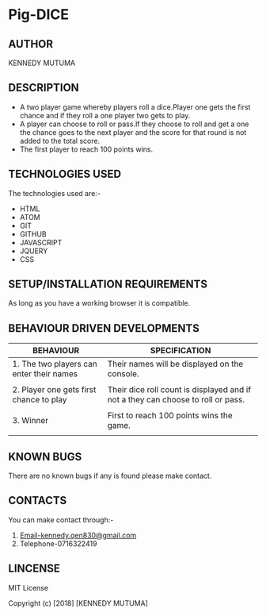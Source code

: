 # Pig-DICE
## AUTHOR
KENNEDY MUTUMA
## DESCRIPTION
* A two player game whereby players roll a dice.Player one gets the first chance and if they roll a one player two gets to play.
* A player can choose to roll or pass.If they choose to roll and get a one the chance goes to the next player and the score for that round is not added to the total score.
* The first player to reach 100 points wins.
## TECHNOLOGIES USED
The technologies used are:-
* HTML
* ATOM
* GIT
* GITHUB
* JAVASCRIPT
* JQUERY
* CSS
## SETUP/INSTALLATION REQUIREMENTS
As long as you have a working browser it is compatible.
## BEHAVIOUR DRIVEN DEVELOPMENTS

|BEHAVIOUR                                                    |SPECIFICATION                                  |  
|-------------------------------------------------------------|-----------------------------------------------|
| 1. The two players can enter their names                    |Their names will be displayed on the console.  |
|             |                                                       |
| 2. Player one gets first chance to play                     |Their dice roll count is displayed and if not a they can choose to roll or pass.  |
|                        |                                       |
| 3. Winner                                                   |First to reach 100 points wins the game.       |
|                                                      |                               |

## KNOWN BUGS
There are no known bugs if any is found please make contact.
## CONTACTS
You can make contact through:-
1. Email-kennedy.qen830@gmail.com
2. Telephone-0716322419
## LINCENSE
MIT License

Copyright (c) [2018] [KENNEDY MUTUMA]
